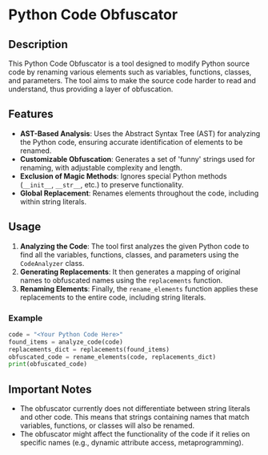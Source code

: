 # Python Code Obfuscator

## Description
This Python Code Obfuscator is a tool designed to modify Python source code by renaming various elements such as variables, functions, classes, and parameters. The tool aims to make the source code harder to read and understand, thus providing a layer of obfuscation.

## Features
- **AST-Based Analysis**: Uses the Abstract Syntax Tree (AST) for analyzing the Python code, ensuring accurate identification of elements to be renamed.
- **Customizable Obfuscation**: Generates a set of 'funny' strings used for renaming, with adjustable complexity and length.
- **Exclusion of Magic Methods**: Ignores special Python methods (`__init__`, `__str__`, etc.) to preserve functionality.
- **Global Replacement**: Renames elements throughout the code, including within string literals.

## Usage
1. **Analyzing the Code**: The tool first analyzes the given Python code to find all the variables, functions, classes, and parameters using the `CodeAnalyzer` class.
2. **Generating Replacements**: It then generates a mapping of original names to obfuscated names using the `replacements` function.
3. **Renaming Elements**: Finally, the `rename_elements` function applies these replacements to the entire code, including string literals.

### Example
```python
code = "<Your Python Code Here>"
found_items = analyze_code(code)
replacements_dict = replacements(found_items)
obfuscated_code = rename_elements(code, replacements_dict)
print(obfuscated_code)
```
## Important Notes
- The obfuscator currently does not differentiate between string literals and other code. This means that strings containing names that match variables, functions, or classes will also be renamed.
- The obfuscator might affect the functionality of the code if it relies on specific names (e.g., dynamic attribute access, metaprogramming).
